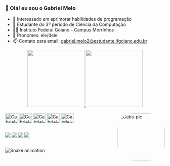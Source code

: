 ### 👋 Olá! eu sou o Gabriel Melo 
- 👀 Interessado em aprimorar habilidades de programação
- 🌱 Estudante do 3º periodo de Ciência da Computação
- 👨‍🎓 Instituto Federal Goiano - Campus Morrinhos
- 🤗 Pronomes: ele/dele
- 📫 Contato para email: gabriel.melo2@estudante.ifgoiano.edu.br


<div align="center">
  <a href="https://github.com/gabrielvmsf">
  <img height="180em" src="https://github-readme-stats.vercel.app/api?username=gabrielvmsf&show_icons=true&theme=synthwave&include_all_commits=true&count_private=true"/>
  <img height="180em" src="https://github-readme-stats.vercel.app/api/top-langs/?username=gabrielvmsf&layout=compact&langs_count=7&theme=synthwave"/>
</div>
  

<div style="display: inline_block"><br>
  <img align="center" alt="Gabriel-Java" height="30" width="40" src="https://cdn.jsdelivr.net/gh/devicons/devicon/icons/java/java-original.svg">
  <img align="center" alt="Gabriel-Python" height="30" width="40" src="https://cdn.jsdelivr.net/gh/devicons/devicon/icons/python/python-original.svg">
  <img align="center" alt="Gabriel-Unity" height="30" width="40" src="https://cdn.jsdelivr.net/gh/devicons/devicon/icons/unity/unity-original.svg">
  <img align="center" alt="Gabriel-C" height="30" width="40" src="https://cdn.jsdelivr.net/gh/devicons/devicon/icons/c/c-original.svg">
  <img align="center" alt="Gabriel-Cpp" height="30" width="40" src="https://cdn.jsdelivr.net/gh/devicons/devicon/icons/cplusplus/cplusplus-original.svg">

  <img align="right" alt="Gabs-pic" height="150" style="border-radius:50px;" src="https://cdn.discordapp.com/attachments/883513173808914474/975421343686356992/download20220500123206.png">
</div>
  
  ##
  
  <div> 
  <a href="https://www.instagram.com/gabrielvmsf_/" target="_blank"><img src="https://img.shields.io/badge/-Instagram-%23E4405F?style=for-the-badge&logo=instagram&logoColor=white" target="_blank"></a>
  <a href="https://discord.com/users/255763639829659651" target="_blank"><img src="https://img.shields.io/badge/Discord-7289DA?style=for-the-badge&logo=discord&logoColor=white" target="_blank"></a> 
  <a href = "mailto:gabriel.melo2@estudante.ifgoiano.edu.br"><img src="https://img.shields.io/badge/-Gmail-%23333?style=for-the-badge&logo=gmail&logoColor=white" target="_blank"></a>
  <a href="https://www.linkedin.com/in/gabriel-melo-995a38239/" target="_blank"><img src="https://img.shields.io/badge/-LinkedIn-%230077B5?style=for-the-badge&logo=linkedin&logoColor=white" target="_blank"></a> 
 
  ##
    
  ![Snake animation](https://github.com/gabrielvmsf/gabrielvmsf/blob/output/github-contribution-grid-snake.svg)
 
  </div>
 

<!---
gabrielvmsf/gabrielvmsf is a ✨ special ✨ repository because its `README.md` (this file) appears on your GitHub profile.
You can click the Preview link to take a look at your changes.
--->
